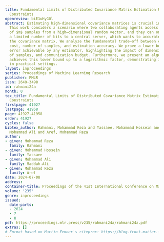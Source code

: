 ```yaml
---
title: Fundamental Limits of Distributed Covariance Matrix Estimation Under Communication
  Constraints
openreview: biE1uHyG0l
abstract: Estimating high-dimensional covariance matrices is crucial in various domains.
  This work considers a scenario where two collaborating agents access disjoint dimensions
  of $m$ samples from a high–dimensional random vector, and they can only communicate
  a limited number of bits to a central server, which wants to accurately approximate
  the covariance matrix. We analyze the fundamental trade–off between communication
  cost, number of samples, and estimation accuracy. We prove a lower bound on the
  error achievable by any estimator, highlighting the impact of dimensions, number
  of samples, and communication budget. Furthermore, we present an algorithm that
  achieves this lower bound up to a logarithmic factor, demonstrating its near-optimality
  in practical settings.
layout: inproceedings
series: Proceedings of Machine Learning Research
publisher: PMLR
issn: 2640-3498
id: rahmani24a
month: 0
tex_title: Fundamental Limits of Distributed Covariance Matrix Estimation Under Communication
  Constraints
firstpage: 41927
lastpage: 41958
page: 41927-41958
order: 41927
cycles: false
bibtex_author: Rahmani, Mohammad Reza and Yassaee, Mohammad Hossein and Maddah-Ali,
  Mohammad Ali and Aref, Mohammad Reza
author:
- given: Mohammad Reza
  family: Rahmani
- given: Mohammad Hossein
  family: Yassaee
- given: Mohammad Ali
  family: Maddah-Ali
- given: Mohammad Reza
  family: Aref
date: 2024-07-08
address:
container-title: Proceedings of the 41st International Conference on Machine Learning
volume: '235'
genre: inproceedings
issued:
  date-parts:
  - 2024
  - 7
  - 8
pdf: https://proceedings.mlr.press/v235/rahmani24a/rahmani24a.pdf
extras: []
# Format based on Martin Fenner's citeproc: https://blog.front-matter.io/posts/citeproc-yaml-for-bibliographies/
---
```

